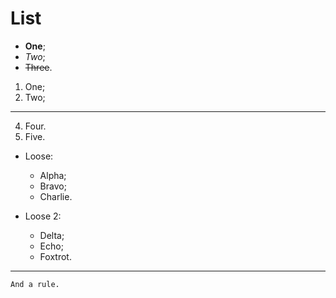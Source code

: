 # List

*   **One**;
*   _Two_;
*   ~~Three~~.

1. One;
2. Two;

***

4. Four.
5. Five.

*   Loose:

    -   Alpha;
    -   Bravo;
    -   Charlie.

*   Loose 2:

    +   Delta;
    +   Echo;
    +   Foxtrot.

*   ***

    And a rule.
